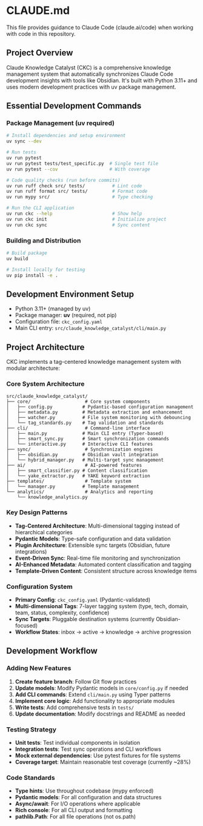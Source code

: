 # CLAUDE.md

This file provides guidance to Claude Code (claude.ai/code) when working with code in this repository.

## Project Overview

Claude Knowledge Catalyst (CKC) is a comprehensive knowledge management system that automatically synchronizes Claude Code development insights with tools like Obsidian. It's built with Python 3.11+ and uses modern development practices with uv package management.

## Essential Development Commands

### Package Management (uv required)
```bash
# Install dependencies and setup environment
uv sync --dev

# Run tests
uv run pytest
uv run pytest tests/test_specific.py  # Single test file
uv run pytest --cov                   # With coverage

# Code quality checks (run before commits)
uv run ruff check src/ tests/          # Lint code
uv run ruff format src/ tests/         # Format code  
uv run mypy src/                       # Type checking

# Run the CLI application
uv run ckc --help                      # Show help
uv run ckc init                        # Initialize project
uv run ckc sync                        # Sync content
```

### Building and Distribution
```bash
# Build package
uv build

# Install locally for testing
uv pip install -e .
```

## Development Environment Setup
- Python 3.11+ (managed by uv)
- Package manager: **uv** (required, not pip)
- Configuration file: `ckc_config.yaml`
- Main CLI entry: `src/claude_knowledge_catalyst/cli/main.py`

## Project Architecture

CKC implements a tag-centered knowledge management system with modular architecture:

### Core System Architecture
```
src/claude_knowledge_catalyst/
├── core/                    # Core system components
│   ├── config.py           # Pydantic-based configuration management
│   ├── metadata.py         # Metadata extraction and enhancement
│   ├── watcher.py          # File system monitoring with debouncing
│   └── tag_standards.py    # Tag validation and standards
├── cli/                     # Command-line interface
│   ├── main.py             # Main CLI entry (Typer-based)
│   ├── smart_sync.py       # Smart synchronization commands
│   └── interactive.py      # Interactive CLI features
├── sync/                    # Synchronization engines
│   ├── obsidian.py         # Obsidian vault integration
│   └── hybrid_manager.py   # Multi-target sync management
├── ai/                      # AI-powered features
│   ├── smart_classifier.py # Content classification
│   └── yake_extractor.py   # YAKE keyword extraction
├── templates/               # Template system
│   └── manager.py          # Template management
└── analytics/               # Analytics and reporting
    └── knowledge_analytics.py
```

### Key Design Patterns
- **Tag-Centered Architecture**: Multi-dimensional tagging instead of hierarchical categories
- **Pydantic Models**: Type-safe configuration and data validation
- **Plugin Architecture**: Extensible sync targets (Obsidian, future integrations)
- **Event-Driven Sync**: Real-time file monitoring and synchronization
- **AI-Enhanced Metadata**: Automated content classification and tagging
- **Template-Driven Content**: Consistent structure across knowledge items

### Configuration System
- **Primary Config**: `ckc_config.yaml` (Pydantic-validated)
- **Multi-dimensional Tags**: 7-layer tagging system (type, tech, domain, team, status, complexity, confidence)
- **Sync Targets**: Pluggable destination systems (currently Obsidian-focused)
- **Workflow States**: inbox → active → knowledge → archive progression

## Development Workflow

### Adding New Features
1. **Create feature branch**: Follow Git flow practices
2. **Update models**: Modify Pydantic models in `core/config.py` if needed
3. **Add CLI commands**: Extend `cli/main.py` using Typer patterns
4. **Implement core logic**: Add functionality to appropriate modules
5. **Write tests**: Add comprehensive tests in `tests/`
6. **Update documentation**: Modify docstrings and README as needed

### Testing Strategy
- **Unit tests**: Test individual components in isolation
- **Integration tests**: Test sync operations and CLI workflows  
- **Mock external dependencies**: Use pytest fixtures for file systems
- **Coverage target**: Maintain reasonable test coverage (currently ~28%)

### Code Standards
- **Type hints**: Use throughout codebase (mypy enforced)
- **Pydantic models**: For all configuration and data structures
- **Async/await**: For I/O operations where applicable
- **Rich console**: For all CLI output and formatting
- **pathlib.Path**: For all file operations (not os.path)

